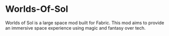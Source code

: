 # Worlds-Of-Sol

Worlds of Sol is a large space mod built for Fabric. This mod aims to provide an immersive space experience using magic and fantasy over tech.
